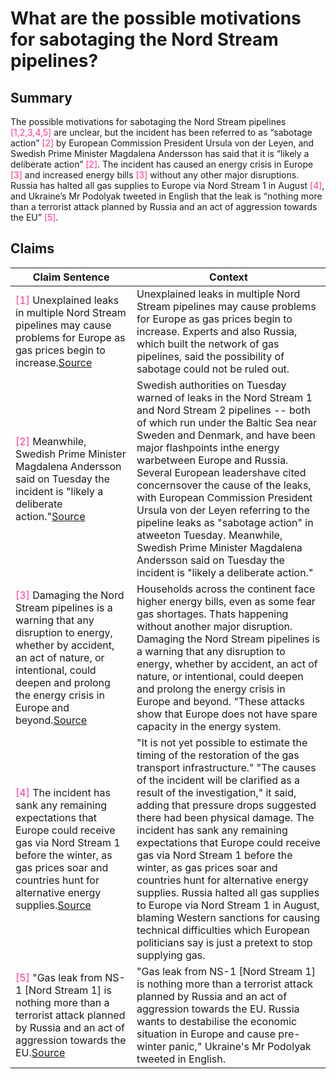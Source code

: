 # What are the possible motivations for sabotaging the Nord Stream pipelines?

## Summary
The possible motivations for sabotaging the Nord Stream pipelines <font color=#FF3399>[1,2,3,4,5]</font> are unclear, but the incident has been referred to as “sabotage action” <font color=#FF3399>[2]</font> by European Commission President Ursula von der Leyen, and Swedish Prime Minister Magdalena Andersson has said that it is “likely a deliberate action” <font color=#FF3399>[2]</font>. The incident has caused an energy crisis in Europe <font color=#FF3399>[3]</font> and increased energy bills <font color=#FF3399>[3]</font> without any other major disruptions. Russia has halted all gas supplies to Europe via Nord Stream 1 in August <font color=#FF3399>[4]</font>, and Ukraine’s Mr Podolyak tweeted in English that the leak is “nothing more than a terrorist attack planned by Russia and an act of aggression towards the EU” <font color=#FF3399>[5]</font>.

## Claims
| Claim Sentence | Context |
|---|---|
|<font color=#FF3399>[1]</font> Unexplained leaks in multiple Nord Stream pipelines may cause problems for Europe as gas prices begin to increase.<a href="https://www.cnn.com/videos/business/2022/09/27/nord-stream-pipeline-leaks-ctw-vpx.cnn" target="_blank">Source</a>| Unexplained leaks in multiple Nord Stream pipelines may cause problems for Europe as gas prices begin to increase. Experts and also Russia, which built the network of gas pipelines, said the possibility of sabotage could not be ruled out.|
|<font color=#FF3399>[2]</font> Meanwhile, Swedish Prime Minister Magdalena Andersson said on Tuesday the incident is "likely a deliberate action."<a href="https://www.cnn.com/europe/live-news/russia-ukraine-war-news-09-28-22/h_df3da2d86b0035f2806f2ed8d46910f3" target="_blank">Source</a>| Swedish authorities on Tuesday warned of leaks in the Nord Stream 1 and Nord Stream 2 pipelines -- both of which run under the Baltic Sea near Sweden and Denmark, and have been major flashpoints inthe energy warbetween Europe and Russia. Several European leadershave cited concernsover the cause of the leaks, with European Commission President Ursula von der Leyen referring to the pipeline leaks as "sabotage action" in atweeton Tuesday. Meanwhile, Swedish Prime Minister Magdalena Andersson said on Tuesday the incident is "likely a deliberate action."|
|<font color=#FF3399>[3]</font> Damaging the Nord Stream pipelines is a warning that any disruption to energy, whether by accident, an act of nature, or intentional, could deepen and prolong the energy crisis in Europe and beyond.<a href="https://www.vox.com/world/2022/9/28/23376356/nord-stream-pipeline-russia-explosions-sabotage" target="_blank">Source</a>| Households across the continent face higher energy bills, even as some fear gas shortages. Thats happening without another major disruption. Damaging the Nord Stream pipelines is a warning that any disruption to energy, whether by accident, an act of nature, or intentional, could deepen and prolong the energy crisis in Europe and beyond. "These attacks show that Europe does not have spare capacity in the energy system.|
|<font color=#FF3399>[4]</font> The incident has sank any remaining expectations that Europe could receive gas via Nord Stream 1 before the winter, as gas prices soar and countries hunt for alternative energy supplies.<a href="https://www.cnn.com/2022/09/28/energy/nord-stream-pipeline-leaks-sabotage-intl-hnk/index.html" target="_blank">Source</a>| "It is not yet possible to estimate the timing of the restoration of the gas transport infrastructure." "The causes of the incident will be clarified as a result of the investigation," it said, adding that pressure drops suggested there had been physical damage. The incident has sank any remaining expectations that Europe could receive gas via Nord Stream 1 before the winter, as gas prices soar and countries hunt for alternative energy supplies. Russia halted all gas supplies to Europe via Nord Stream 1 in August, blaming Western sanctions for causing technical difficulties which European politicians say is just a pretext to stop supplying gas.|
|<font color=#FF3399>[5]</font> "Gas leak from NS-1 [Nord Stream 1] is nothing more than a terrorist attack planned by Russia and an act of aggression towards the EU.<a href="https://www.bbc.com/news/world-europe-63044747" target="_blank">Source</a>| "Gas leak from NS-1 [Nord Stream 1] is nothing more than a terrorist attack planned by Russia and an act of aggression towards the EU. Russia wants to destabilise the economic situation in Europe and cause pre-winter panic," Ukraine's Mr Podolyak tweeted in English.|
